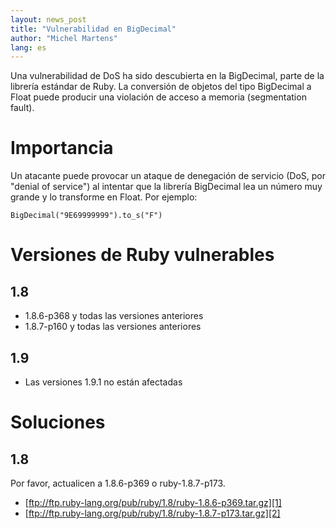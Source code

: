 ```yaml
---
layout: news_post
title: "Vulnerabilidad en BigDecimal"
author: "Michel Martens"
lang: es
---
```


Una vulnerabilidad de DoS ha sido descubierta en la BigDecimal, parte de
la librería estándar de Ruby. La conversión de objetos del tipo
BigDecimal a Float puede producir una violación de acceso a memoria
(segmentation fault).

# Importancia

Un atacante puede provocar un ataque de denegación de servicio (DoS, por
\"denial of service\") al intentar que la librería BigDecimal lea un
número muy grande y lo transforme en Float. Por ejemplo:


    BigDecimal("9E69999999").to_s("F")

# Versiones de Ruby vulnerables

## 1.8

* 1\.8.6-p368 y todas las versiones anteriores
* 1\.8.7-p160 y todas las versiones anteriores

## 1.9

* Las versiones 1.9.1 no están afectadas

# Soluciones

## 1.8

Por favor, actualicen a 1.8.6-p369 o ruby-1.8.7-p173.

* [ftp://ftp.ruby-lang.org/pub/ruby/1.8/ruby-1.8.6-p369.tar.gz][1]
* [ftp://ftp.ruby-lang.org/pub/ruby/1.8/ruby-1.8.7-p173.tar.gz][2]



[1]: ftp://ftp.ruby-lang.org/pub/ruby/1.8/ruby-1.8.6-p369.tar.gz
[2]: ftp://ftp.ruby-lang.org/pub/ruby/1.8/ruby-1.8.7-p173.tar.gz
